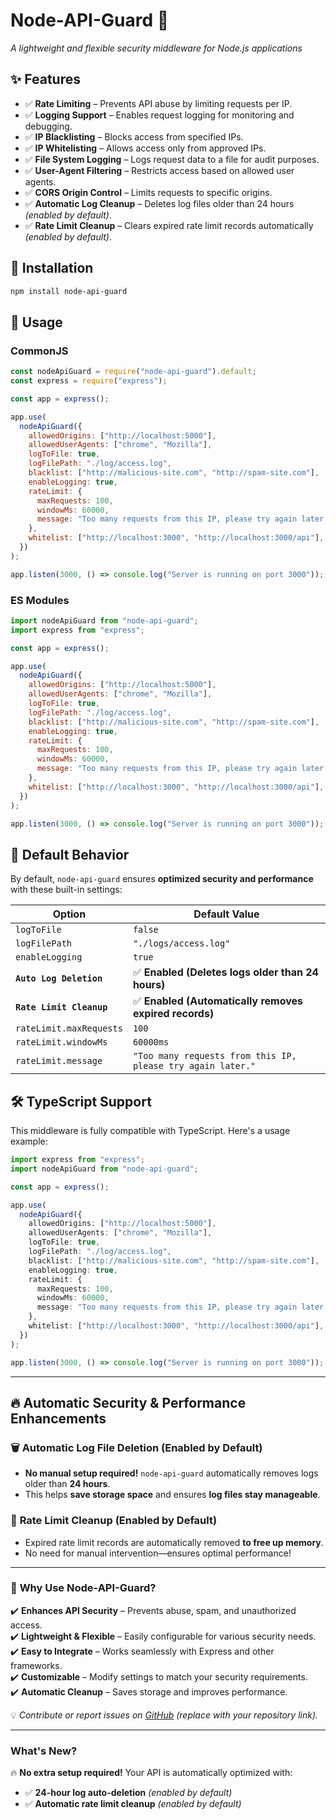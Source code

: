 # **Node-API-Guard 🚀**

_A lightweight and flexible security middleware for Node.js applications_

## ✨ **Features**

- ✅ **Rate Limiting** – Prevents API abuse by limiting requests per IP.
- ✅ **Logging Support** – Enables request logging for monitoring and debugging.
- ✅ **IP Blacklisting** – Blocks access from specified IPs.
- ✅ **IP Whitelisting** – Allows access only from approved IPs.
- ✅ **File System Logging** – Logs request data to a file for audit purposes.
- ✅ **User-Agent Filtering** – Restricts access based on allowed user agents.
- ✅ **CORS Origin Control** – Limits requests to specific origins.
- ✅ **Automatic Log Cleanup** – Deletes log files older than 24 hours _(enabled by default)_.
- ✅ **Rate Limit Cleanup** – Clears expired rate limit records automatically _(enabled by default)_.

## 📌 **Installation**

```sh
npm install node-api-guard
```

## 🚀 **Usage**

### **CommonJS**

```js
const nodeApiGuard = require("node-api-guard").default;
const express = require("express");

const app = express();

app.use(
  nodeApiGuard({
    allowedOrigins: ["http://localhost:5000"],
    allowedUserAgents: ["chrome", "Mozilla"],
    logToFile: true,
    logFilePath: "./log/access.log",
    blacklist: ["http://malicious-site.com", "http://spam-site.com"],
    enableLogging: true,
    rateLimit: {
      maxRequests: 100,
      windowMs: 60000,
      message: "Too many requests from this IP, please try again later.",
    },
    whitelist: ["http://localhost:3000", "http://localhost:3000/api"],
  })
);

app.listen(3000, () => console.log("Server is running on port 3000"));
```

### **ES Modules**

```js
import nodeApiGuard from "node-api-guard";
import express from "express";

const app = express();

app.use(
  nodeApiGuard({
    allowedOrigins: ["http://localhost:5000"],
    allowedUserAgents: ["chrome", "Mozilla"],
    logToFile: true,
    logFilePath: "./log/access.log",
    blacklist: ["http://malicious-site.com", "http://spam-site.com"],
    enableLogging: true,
    rateLimit: {
      maxRequests: 100,
      windowMs: 60000,
      message: "Too many requests from this IP, please try again later.",
    },
    whitelist: ["http://localhost:3000", "http://localhost:3000/api"],
  })
);

app.listen(3000, () => console.log("Server is running on port 3000"));
```

## 🎯 **Default Behavior**

By default, `node-api-guard` ensures **optimized security and performance** with these built-in settings:

| Option                   | Default Value                                               |
| ------------------------ | ----------------------------------------------------------- |
| `logToFile`              | `false`                                                     |
| `logFilePath`            | `"./logs/access.log"`                                       |
| `enableLogging`          | `true`                                                      |
| **`Auto Log Deletion`**  | ✅ **Enabled (Deletes logs older than 24 hours)**           |
| **`Rate Limit Cleanup`** | ✅ **Enabled (Automatically removes expired records)**      |
| `rateLimit.maxRequests`  | `100`                                                       |
| `rateLimit.windowMs`     | `60000ms`                                                   |
| `rateLimit.message`      | `"Too many requests from this IP, please try again later."` |

## 🛠 **TypeScript Support**

This middleware is fully compatible with TypeScript. Here's a usage example:

```ts
import express from "express";
import nodeApiGuard from "node-api-guard";

const app = express();

app.use(
  nodeApiGuard({
    allowedOrigins: ["http://localhost:5000"],
    allowedUserAgents: ["chrome", "Mozilla"],
    logToFile: true,
    logFilePath: "./log/access.log",
    blacklist: ["http://malicious-site.com", "http://spam-site.com"],
    enableLogging: true,
    rateLimit: {
      maxRequests: 100,
      windowMs: 60000,
      message: "Too many requests from this IP, please try again later.",
    },
    whitelist: ["http://localhost:3000", "http://localhost:3000/api"],
  })
);

app.listen(3000, () => console.log("Server is running on port 3000"));
```

---

## 🔥 **Automatic Security & Performance Enhancements**

### 🗑 **Automatic Log File Deletion (Enabled by Default)**

- **No manual setup required!** `node-api-guard` automatically removes logs older than **24 hours**.
- This helps **save storage space** and ensures **log files stay manageable**.

### 🔄 **Rate Limit Cleanup (Enabled by Default)**

- Expired rate limit records are automatically removed **to free up memory**.
- No need for manual intervention—ensures optimal performance!

---

### 🚀 **Why Use Node-API-Guard?**

✔️ **Enhances API Security** – Prevents abuse, spam, and unauthorized access.  
✔️ **Lightweight & Flexible** – Easily configurable for various security needs.  
✔️ **Easy to Integrate** – Works seamlessly with Express and other frameworks.  
✔️ **Customizable** – Modify settings to match your security requirements.  
✔️ **Automatic Cleanup** – Saves storage and improves performance.

💡 _Contribute or report issues on [GitHub](https://github.com/DeveloperWK/Custom_NPM_Packages/tree/main/node-api-guard) (replace with your repository link)._

---

### **What's New?**

🔥 **No extra setup required!** Your API is automatically optimized with:

- ✅ **24-hour log auto-deletion** _(enabled by default)_
- ✅ **Automatic rate limit cleanup** _(enabled by default)_
